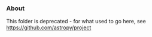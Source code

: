 ### About

This folder is deprecated - for what used to go here, see https://github.com/astropy/project